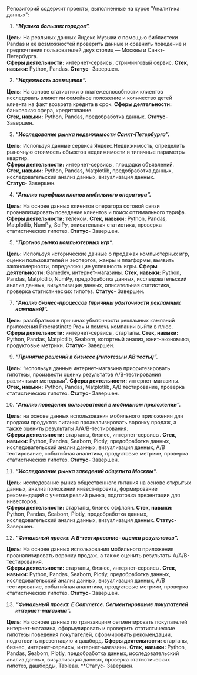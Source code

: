 Репозиторий содержит проекты, выполненные  на курсе "Аналитика данных":

1. ***“Музыка больших городов”.***
  
**Цель:**  На реальных данных Яндекс.Музыки c помощью библиотеки Pandas и её возможностей проверить данные и сравнить поведение и предпочтения пользователей двух столиц — Москвы и Санкт-Петербурга.  
**Сферы деятельности:**  интернет-сервисы,  стриминговый сервис. 
**Стек, навыки:**  Python, Pandas. 
**Статус**- Завершен.    
  
2. ***“Надежность заемщиков”.***
 
 **Цель:**  На основе статистики о платежеспособности клиентов исследовать влияет ли семейное положение и количество детей клиента на факт возврата кредита в срок.
 **Сферы деятельности:**  банковская сфера, кредитование.  
 **Стек, навыки:**  Python, Pandas,  предобработка данных. 
 **Статус**- Завершен.  


3.  ***“Исследование рынка недвижимости Санкт-Петербурга”.***  

 **Цель:**  Используя данные сервиса Яндекс.Недвижимость, определить рыночную стоимость объектов недвижимости и типичные параметры квартир.  
 **Сферы деятельности:**  интернет-сервисы, площадки объявлений.    
 **Стек, навыки:**  Python, Pandas, Matplotlib, предобработка данных, исследовательский анализ данных, визуализация данных.   
 **Статус**- Завершен. 



4.  ***“Анализ тарифных планов мобильного оператора”.***
   
 **Цель:**  На основе данных клиентов оператора сотовой связи проанализировать поведение клиентов и поиск оптимального тарифа.
 **Сферы деятельности:**  телеком.
 **Стек, навыки:**  Python, Pandas, Matplotlib, NumPy, SciPy, описательная статистика, проверка статистических гипотез.
 **Статус**- Завершен.


5. ***“Прогноз рынка компьютерных игр”.***

**Цель:**  Используя исторические данные о продажах компьютерных игр, оценки пользователей и экспертов, жанры и платформы, выявить закономерности, определяющие успешность игры.
**Сферы деятельности:**  Gamedev, интернет-магазины.
**Стек, навыки:**  Python, Pandas, Matplotlib, NumPy,  предобработка данных, исследовательский анализ данных, визуализация данных, описательная статистика, проверка статистических гипотез.
**Статус**- Завершен.


7.  ***“Анализ бизнес-процессов (причины убыточности рекламных кампаний)”.***

**Цель:** разобраться в причинах убыточности рекламных кампаний  приложения  Procrastinate Pro+  и помочь компании выйти в плюс.
**Сферы деятельности:**  интернет-сервисы, стартапы.
**Стек, навыки:**  Python, Pandas, Matplotlib, Seaborn, когортный анализ, юнит-экономика, продуктовые метрики.
**Статус**- Завершен.


9.  ***“Принятие решений в бизнесе (гипотезы и АВ тесты)”.***

**Цель:** “используя данные интернет-магазина приоритезировать гипотезы, произвести оценку результатов A/B-тестирования различными методами”.
**Сферы деятельности:** интернет-магазины.
**Стек, навыки:**  Python, Pandas, Matplotlib, А/В тестирование,  проверка статистических гипотез. 
**Статус**- Завершен.


10.  ***“Анализ поведения пользователей в мобильном приложении”.***
  
**Цель:** на основе данных использования мобильного приложения для продажи продуктов питания проанализировать воронку продаж, а также оценить результаты A/A/B-тестирования.  
**Сферы деятельности:**  стартапы, бизнес, интернет-сервисы.
**Стек, навыки:**  Python, Pandas, Seaborn, Plotly, предобработка данных, исследовательский анализ данных, визуализация данных, А/В тестирование, событийная аналитика, продуктовые метрики, проверка статистических гипотез.
**Статус**- Завершен.


11.  ***“Исследование рынка заведений общепита Москвы”.***

**Цель:** исследование рынка общественного питания на основе открытых данных, анализ положений инвест-проекта, формирование рекомендаций с учетом реалий рынка,   подготовка презентации для инвесторов.  
**Сферы деятельности:**  стартапы, бизнес оффлайн.
**Стек, навыки:**  Python, Pandas, Seaborn, Plotly, предобработка данных, исследовательский анализ данных, визуализация данных.
**Статус**- Завершен.

12. ***“Финальный проект.  A B-тестирование- оценка результатов”.***
 
**Цель:**  На основе данных использования мобильного приложения проанализировать воронку продаж, а также оценить результаты A/A/B-тестирования.  
**Сферы деятельности:**  стартапы, бизнес, интернет-сервисы.
**Стек, навыки:**  Python, Pandas, Seaborn, Plotly, предобработка данных, исследовательский анализ данных, визуализация данных, А/В тестирование, событийная аналитика, продуктовые метрики, проверка статистических гипотез.
**Статус**- Завершен.


13. ***“Финальный проект.  E Commerce. Сегментирование покупателей интернет-магазина”.***

**Цель:**  На основе данных по транзакциям   сегментировать покупателей  интернет-магазина,  сформулировать и проверить статистические гипотезы поведения покупателей,  сформировать рекомендации, подготовить презентацию и дашборд. 
**Сферы деятельности:**  стартапы, бизнес, интернет-сервисы, интернет-магазины.
**Стек, навыки:**  Python, Pandas, Seaborn, Plotly, предобработка данных, исследовательский анализ данных, визуализация данных, проверка статистических гипотез, дашборды, Tableau.
**Статус- Завершен.


